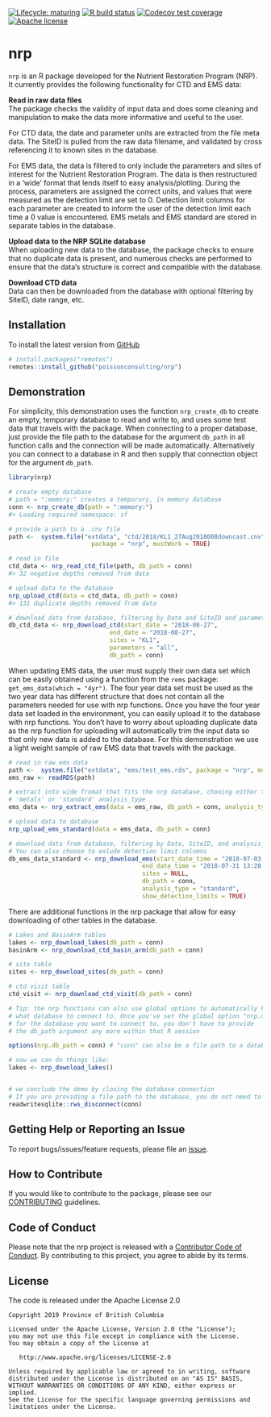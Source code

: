 
<!-- README.md is generated from README.Rmd. Please edit that file -->

<!-- badges: start -->

[![Lifecycle:
maturing](https://img.shields.io/badge/lifecycle-maturing-blue.svg)](https://www.tidyverse.org/lifecycle/#maturing)
[![R build
status](https://github.com/poissonconsulting/nrp/workflows/R-CMD-check/badge.svg)](https://github.com/poissonconsulting/nrp/actions)
[![Codecov test
coverage](https://codecov.io/gh/poissonconsulting/nrp/branch/master/graph/badge.svg)](https://codecov.io/gh/poissonconsulting/nrp?branch=master)
[![Apache
license](https://img.shields.io/badge/License-Apache%202.0-blue.svg)](https://opensource.org/licenses/Apache-2.0)
<!-- badges: end -->

# nrp

`nrp` is an R package developed for the Nutrient Restoration Program
(NRP). It currently provides the following functionality for CTD and EMS
data:

**Read in raw data files**<br /> The package checks the validity of
input data and does some cleaning and manipulation to make the data more
informative and useful to the user.

For CTD data, the date and parameter units are extracted from the file
meta data. The SiteID is pulled from the raw data filename, and
validated by cross referencing it to known sites in the database.

For EMS data, the data is filtered to only include the parameters and
sites of interest for the Nutrient Restoration Program. The data is then
restructured in a ‘wide’ format that lends itself to easy
analysis/plotting. During the process, parameters are assigned the
correct units, and values that were measured as the detection limit are
set to 0. Detection limit columns for each parameter are created to
inform the user of the detection limit each time a 0 value is
encountered. EMS metals and EMS standard are stored in separate tables
in the database.

**Upload data to the NRP SQLite database**<br /> When uploading new data
to the database, the package checks to ensure that no duplicate data is
present, and numerous checks are performed to ensure that the data’s
structure is correct and compatible with the database.

**Download CTD data**<br /> Data can then be downloaded from the
database with optional filtering by SiteID, date range, etc.

## Installation

To install the latest version from
[GitHub](https://github.com/poissonconsulting/nrp)

``` r
# install.packages("remotes")
remotes::install_github("poissonconsulting/nrp")
```

## Demonstration

For simplicity, this demonstration uses the function `nrp_create_db` to
create an empty, temporary database to read and write to, and uses some
test data that travels with the package. When connecting to a proper
database, just provide the file path to the database for the argument
`db_path` in all function calls and the connection will be made
automatically. Alternatively you can connect to a database in R and then
supply that connection object for the argument `db_path`.

``` r
library(nrp)

# create empty database
# path = ":memory:" creates a temporory, in memory database
conn <- nrp_create_db(path = ":memory:") 
#> Loading required namespace: sf

# provide a path to a .cnv file
path <-  system.file("extdata", "ctd/2018/KL1_27Aug2018008downcast.cnv",
                       package = "nrp", mustWork = TRUE)

# read in file
ctd_data <- nrp_read_ctd_file(path, db_path = conn)
#> 32 negative depths removed from data

# upload data to the database
nrp_upload_ctd(data = ctd_data, db_path = conn)
#> 131 duplicate depths removed from data

# download data from database, filtering by Date and SiteID and parameter
db_ctd_data <- nrp_download_ctd(start_date = "2018-08-27",
                            end_date = "2018-08-27",
                            sites = "KL1",
                            parameters = "all",
                            db_path = conn)
```

When updating EMS data, the user must supply their own data set which
can be easily obtained using a function from the `rems` package:
`get_ems_data(which = "4yr")`. The four year data set must be used as
the two year data has different structure that does not contain all the
parameters needed for use with nrp functions. Once you have the four
year data set loaded in the environment, you can easily upload it to the
database with nrp functions. You don’t have to worry about uploading
duplicate data as the nrp function for uploading will automatically trim
the input data so that only new data is added to the database. For this
demonstration we use a light weight sample of raw EMS data that travels
with the package.

``` r
# read in raw ems data
path <-  system.file("extdata", "ems/test_ems.rds", package = "nrp", mustWork = TRUE)
ems_raw <- readRDS(path)

# extract into wide fromat that fits the nrp database, chooing either the
# 'metals' or 'standard' analysis_type
ems_data <- nrp_extract_ems(data = ems_raw, db_path = conn, analysis_type = "standard")

# upload data to database
nrp_upload_ems_standard(data = ems_data, db_path = conn)

# download data from database, filtering by Date, SiteID, and analysis_type. 
# You can also choose to exlude detection limit columns
db_ems_data_standard <- nrp_download_ems(start_date_time = "2018-07-03 13:48:00",
                                     end_date_time = "2018-07-31 13:28:00",
                                     sites = NULL,
                                     db_path = conn,
                                     analysis_type = "standard",
                                     show_detection_limits = TRUE)
```

There are additional functions in the nrp package that allow for easy
downloading of other tables in the database.

``` r
# Lakes and BasinArm tables
lakes <- nrp_download_lakes(db_path = conn)
basinArm <- nrp_download_ctd_basin_arm(db_path = conn)

# site table
sites <- nrp_download_sites(db_path = conn)

# ctd visit table
ctd_visit <- nrp_download_ctd_visit(db_path = conn)

# Tip: the nrp functions can also use global options to automatically know
# what database to connect to. Once you've set the global option "nrp.db_path"
# for the database you want to connect to, you don't have to provide
# the db_path argument any more within that R session

options(nrp.db_path = conn) # "conn" can also be a file path to a database

# now we can do things like:
lakes <- nrp_download_lakes()


# we conclude the demo by closing the database connection
# If you are providing a file path to the database, you do not need to do this
readwritesqlite::rws_disconnect(conn)
```

## Getting Help or Reporting an Issue

To report bugs/issues/feature requests, please file an
[issue](https://github.com/poissonconsulting/nrp/issues/).

## How to Contribute

If you would like to contribute to the package, please see our
[CONTRIBUTING](CONTRIBUTING.md) guidelines.

## Code of Conduct

Please note that the nrp project is released with a [Contributor Code of
Conduct](https://contributor-covenant.org/version/2/0/CODE_OF_CONDUCT.html).
By contributing to this project, you agree to abide by its terms.

## License

The code is released under the Apache License 2.0

    Copyright 2019 Province of British Columbia
    
    Licensed under the Apache License, Version 2.0 (the "License");
    you may not use this file except in compliance with the License.
    You may obtain a copy of the License at 
    
       http://www.apache.org/licenses/LICENSE-2.0
    
    Unless required by applicable law or agreed to in writing, software
    distributed under the License is distributed on an "AS IS" BASIS,
    WITHOUT WARRANTIES OR CONDITIONS OF ANY KIND, either express or implied.
    See the License for the specific language governing permissions and
    limitations under the License.
